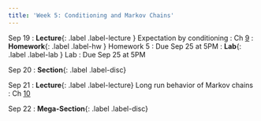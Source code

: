 ```yaml
---
title: 'Week 5: Conditioning and Markov Chains'
---
```


Sep 19
: **Lecture**{: .label .label-lecture } Expectation by conditioning
    : Ch [9](http://prob140.org/textbook/content/Chapter_09/00_Conditioning_Revisited.html)
: **Homework**{: .label .label-hw } Homework 5
    : Due Sep 25 at 5PM
: **Lab**{: .label .label-lab } Lab
    : Due Sep 25 at 5PM

Sep 20
: **Section**{: .label .label-disc}

Sep 21
: **Lecture**{: .label .label-lecture} Long run behavior of Markov chains
    : Ch [10](http://prob140.org/textbook/content/Chapter_10/00_Markov_Chains.html)

Sep 22
: **Mega-Section**{: .label .label-disc}